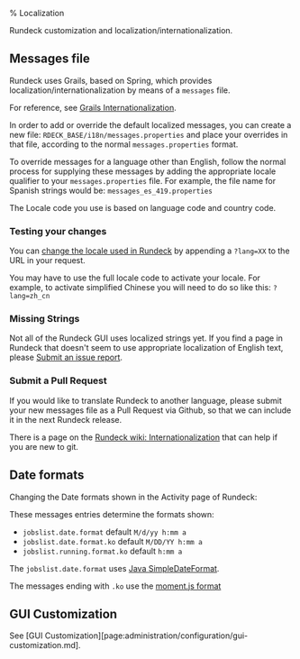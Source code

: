 % Localization

Rundeck customization and localization/internationalization.

## Messages file

Rundeck uses Grails, based on Spring, which provides localization/internationalization by means of a `messages` file.

For reference, see [Grails Internationalization](https://docs.grails.org/latest/guide/i18n.html).

In order to add or override the default localized messages, you can create a new file: `RDECK_BASE/i18n/messages.properties`
and place your overrides in that file, according to the normal `messages.properties` format.

To override messages for a language other than English, follow the normal process for supplying these messages by adding
the appropriate locale qualifier to your `messages.properties` file. For example, the file name for Spanish strings
would be: `messages_es_419.properties`

The Locale code you use is based on language code and country code.

### Testing your changes

You can [change the locale used in Rundeck](https://docs.grails.org/latest/guide/i18n.html#changingLocales)
by appending a `?lang=XX` to the URL in your request.

You may have to use the full locale code to activate your locale. For example, to activate simplified Chinese you will
need to do so like this: `?lang=zh_cn`

### Missing Strings

Not all of the Rundeck GUI uses localized strings yet.  If you find a page in Rundeck that doesn't seem to use
appropriate localization of English text,
please [Submit an issue report](https://github.com/rundeck/rundeck/issues/new?title=Missing%20i18n%20Text%3A%20___&body=i18n%20support%20is%20missing%20on%20page%3A%20___%0A%0AText%3A%20___&labels[]=i18n).

### Submit a Pull Request

If you would like to translate Rundeck to another language, please submit your new messages file as a Pull Request
via Github, so that we can include it in the next Rundeck release.

There is a page on the [Rundeck wiki: Internationalization](https://github.com/rundeck/rundeck/wiki/Internationalization) that can help if you are new to git.

## Date formats

Changing the Date formats shown in the Activity page of Rundeck:

These messages entries determine the formats shown:

* `jobslist.date.format` default `M/d/yy h:mm a`
* `jobslist.date.format.ko` default `M/DD/YY h:mm a`
* `jobslist.running.format.ko` default `h:mm a`

The `jobslist.date.format` uses [Java SimpleDateFormat](https://docs.oracle.com/javase/7/docs/api/java/text/SimpleDateFormat.html?is-external=true).

The messages ending with `.ko` use the [moment.js format](https://momentjs.com/docs/#/displaying/format/)

## GUI Customization

See [GUI Customization][page:administration/configuration/gui-customization.md].

